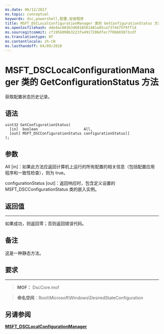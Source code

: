 ```yaml
---
ms.date: 06/12/2017
ms.topic: conceptual
keywords: dsc,powershell,配置,安装程序
title: MSFT_DSCLocalConfigurationManager 类的 GetConfigurationStatus 方法
ms.openlocfilehash: dde4ac003b346018561481e05ca7374475f9ff1d
ms.sourcegitcommit: cf195b090b3223fa4917206dfec7f0b603873cdf
ms.translationtype: HT
ms.contentlocale: zh-CN
ms.lasthandoff: 04/09/2018
---
```

# <a name="getconfigurationstatus-method-of-the-msftdsclocalconfigurationmanager-class"></a>MSFT_DSCLocalConfigurationManager 类的 GetConfigurationStatus 方法

获取配置状态历史记录。

<a name="syntax"></a>语法
------

```mof
uint32 GetConfigurationStatus(
  [in]  boolean                     All,
  [out] MSFT_DSCConfigurationStatus configurationStatus[]
);
```

<a name="parameters"></a>参数
----------

All \[in\]：如果此方法应返回计算机上运行的所有配置的相关信息（包括配置应用程序和一致性检查），则为 true。

configurationStatus \[out\]：返回响应时，包含定义设置的 MSFT_DSCConfigurationStatus 类的嵌入实例。

## <a name="return-value"></a>返回值
------------

如果成功，则返回零；否则返回错误代码。

## <a name="remarks"></a>备注

这是一种静态方法。

## <a name="requirements"></a>要求
------------
>**MOF：** DscCore.mof

>**命名空间**：Root\Microsoft\Windows\DesiredStateConfiguration


## <a name="see-also"></a>另请参阅


[**MSFT_DSCLocalConfigurationManager**](msft-dsclocalconfigurationmanager.md)